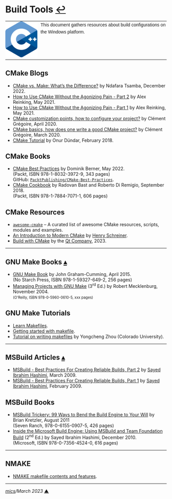 # <span id="top">Build Tools</span> <span style="size:20%;"><a href="README.md">↩</a></span>

<table style="font-family:Helvetica,Arial;line-height:1.6;">
  <tr>
  <td style="border:0;padding:0 10px 0 0;;min-width:100px;"><a href="https://isocpp.org/" rel="external"><img src="docs/images/cpp_logo.png" width="100" alt="ISO C++"/></a></td>
  <td style="border:0;padding:0;vertical-align:text-top;">This document gathers resources about build configurations on the Windows platform.
  </td>
  </tr>
</table>

## <span id="cmake_blogs">CMake Blogs</span>

- [CMake vs. Make: What’s the Difference?](https://earthly.dev/blog/cmake-vs-make-diff/) by Ndafara Tsamba, December 2022.
- [How to Use CMake Without the Agonizing Pain - Part 2](https://alexreinking.com/blog/how-to-use-cmake-without-the-agonizing-pain-part-2.html) by Alex Reinking, May 2021.
- [How to Use CMake Without the Agonizing Pain - Part 1](https://alexreinking.com/blog/how-to-use-cmake-without-the-agonizing-pain-part-1.html) by Alex Reinking, May 2021.
- [CMake customization points, how to configure your project?](https://www.siliceum.com/en/blog/post/cmake_02_customization-points) by Clément Grégoire, April 2020.
- [CMake basics, how does one write a good CMake project?](https://www.siliceum.com/en/blog/post/cmake_01_cmake-basics/) by Clément Grégoire, March 2020.
- [CMake Tutorial](https://medium.com/@onur.dundar1/cmake-tutorial-585dd180109b) by Onur Dündar, February 2018.

## <span id="cmake_books">CMake Books</span>

- [CMake Best Practices][cmake_berner] by Dominik Berner, May 2022.<br/><span>(Packt, ISBN 978-1-8032-3972-9, 343 pages)<br/><span>GitHub: <a href="https://github.com/PacktPublishing/CMake-Best-Practices"><code>PacktPublishing/CMake-Best-Practices</code></a>.</span>
- [CMake Cookbook][cmake_bast] by Radovan Bast and Roberto Di Remigio, September 2018.<br/><span>(Packt, ISBN 978-1-7884-7071-1, 606 pages)</span>

## <span id="cmake_resources">CMake Resources</span>

- [`awesome-cmake`](https://github.com/onqtam/awesome-cmake) &ndash; A curated list of awesome CMake resources, scripts, modules and examples.
- [An Introduction to Modern CMake](https://cliutils.gitlab.io/modern-cmake/) by [Henry Schreiner](https://iscinumpy.gitlab.io/).
- [Build with CMake](https://doc.qt.io/qt-6/cmake-manual.html) by the [Qt Company](https://www.qt.io/), 2023.

---

## <span id="gnu_books">GNU Make Books</span> [**&#x25B4;**](#top)

- [GNU Make Book][gnu_book_cumming] by John Graham-Cumming, April 2015.<br/><span>(No Starch Press, ISBN 978-1-59327-649-2, 256 pages)</span>
- [Managing Projects with GNU Make][gnu_book_mecklenburg] (3<sup>rd</sup> Ed.) by Robert Mecklenburg, November 2004.<br/><span style="font-size:80%;">(O'Reilly, ISBN 978-0-5960-0610-5, xxx pages)</span>

## <span id="gnu_tutorials">GNU Make Tutorials</span>

- [Learn Makefiles](https://makefiletutorial.com/).
- [Getting started with makefile][gnu_riptutorial].
- [Tutorial on writing makefiles][gnu_zhou] by Yongcheng Zhou (Colorado University).

---

## <span id="msbuild_articles">MSBuild Articles</span> [**&#x25B4;**](#top)

- [MSBuild - Best Practices For Creating Reliable Builds, Part 2][msbuild_hashimi_2] by [Sayed Ibrahim Hashimi][hashimi], March 2009.
- [MSBuild - Best Practices For Creating Reliable Builds, Part 1][msbuild_hashimi_1] by [Sayed Ibrahim Hashimi][hashimi], February 2009.

## <span id="msbuild_books">MSBuild Books</span>

- [MSBuild Trickery: 99 Ways to Bend the Build Engine to Your Will][msbuild_kretzler] by Brian Kretzler, August 2011<br/><span>(Seven Ranch, 978-0-6155-0907-5, 426 pages)</span>
- [Inside the Microsoft Build Engine: Using MSBuild and Team Foundation Build][msbuild_hashimi] (2<sup>nd</sup> Ed.) by Sayed Ibrahim Hashimi, December 2010.<br/><span>(Microsoft, ISBN 978-0-7356-4524-0, 616 pages)</span>

---

## <span id="nmake_makefile">NMAKE</span>

- [NMAKE makefile contents and features][nmake_microsoft].

***

*[mics](https://lampwww.epfl.ch/~michelou/)/March 2023* [**&#9650;**](#top)
<span id="bottom">&nbsp;</span>

<!-- link refs -->

[cmake_bast]: https://www.packtpub.com/product/cmake-cookbook/9781788470711 "CMake Cookbook"
[cmake_berner]: https://www.packtpub.com/product/cmake-best-practices/9781803239729
[gnu_book_cumming]: https://nostarch.com/gnumake "GNU Make Book"
[gnu_book_mecklenburg]: https://www.oreilly.com/library/view/managing-projects-with/0596006101/
[gnu_riptutorial]: https://riptutorial.com/makefile
[gnu_zhou]: https://www.math.colostate.edu/~yzhou/computer/writemakefile.html
[hashimi]: https://stackoverflow.com/users/105999/sayed-ibrahim-hashimi
[msbuild_kretzler]: https://www.amazon.com/MSBuild-Trickery-Ways-Build-Engine/dp/061550907X
[msbuild_hashimi_2]: https://learn.microsoft.com/en-us/archive/msdn-magazine/2009/march/msbuild-best-practices-for-creating-reliable-builds-part-2
[msbuild_hashimi_1]: https://learn.microsoft.com/en-us/archive/msdn-magazine/2009/february/msbuild-best-practices-for-creating-reliable-builds-part-1
[msbuild_hashimi]: https://www.amazon.com/gp/product/0735645248
[nmake_microsoft]: https://docs.microsoft.com/en-us/cpp/build/reference/contents-of-a-makefile
